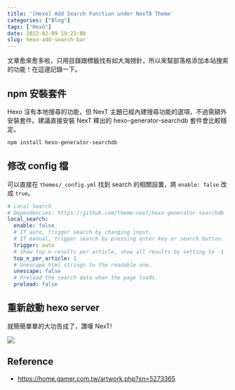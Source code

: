 ```yaml
---
title: '[Hexo] Add Search Function under NexT8 Theme'
categories: ["Blog"]
tags: ["Hexo"]
date: 2022-02-09 19:21:00
slug: hexo-add-search-bar
---
```

文章愈來愈多啦，只用目錄跟標籤找有如大海撈針，所以來幫部落格添加本站搜索的功能！在這邊記錄一下。

<!--more-->

## npm 安裝套件
Hexo 沒有本地搜尋的功能，但 NexT 主題已經內建搜尋功能的選項，不過需額外安裝套件。建議直接安裝 NexT 釋出的 hexo-generator-searchdb 套件會比較穩定。
```bash
npm install hexo-generator-searchdb
```

## 修改 config 檔
可以直接在 `themes/_config.yml` 找到 search 的相關設置，將 `enable: false` 改成 `true`。
```yaml
# Local Search
# Dependencies: https://github.com/theme-next/hexo-generator-searchdb
local_search:
  enable: false
  # If auto, trigger search by changing input.
  # If manual, trigger search by pressing enter key or search button.
  trigger: auto
  # Show top n results per article, show all results by setting to -1
  top_n_per_article: 1
  # Unescape html strings to the readable one.
  unescape: false
  # Preload the search data when the page loads.
  preload: false
```

## 重新啟動 hexo server
就簡簡單單的大功告成了，讚嘆 NexT!

![](https://imgur.com/Vr1z0AW.gif)

## Reference
- https://home.gamer.com.tw/artwork.php?sn=5273365